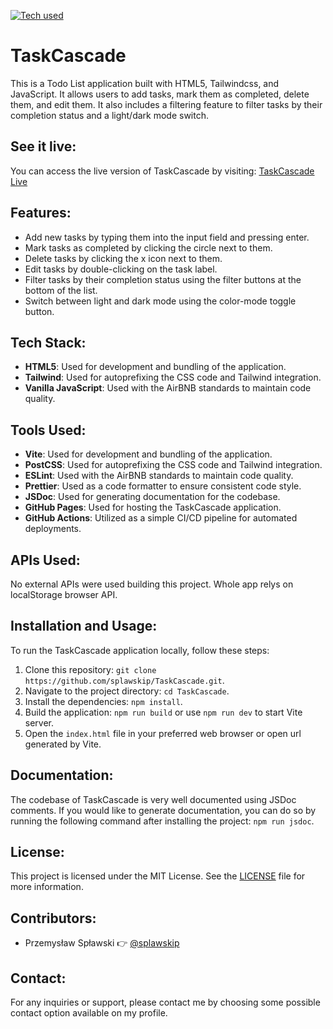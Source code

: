[![Tech used](https://skillicons.dev/icons?i=git,github,vscode,vite,html,css,tailwind,js&theme=dark)](https://skillicons.dev)
# TaskCascade

This is a Todo List application built with HTML5, Tailwindcss, and JavaScript. It allows users to add tasks, mark them as completed, delete them, and edit them. It also includes a filtering feature to filter tasks by their completion status and a light/dark mode switch.

## See it live:

You can access the live version of TaskCascade by visiting: [TaskCascade Live](https://splawskip.github.io/TaskCascade)

## Features:

- Add new tasks by typing them into the input field and pressing enter.
- Mark tasks as completed by clicking the circle next to them.
- Delete tasks by clicking the x icon next to them.
- Edit tasks by double-clicking on the task label.
- Filter tasks by their completion status using the filter buttons at the bottom of the list.
- Switch between light and dark mode using the color-mode toggle button.

## Tech Stack:

- **HTML5**: Used for development and bundling of the application.
- **Tailwind**: Used for autoprefixing the CSS code and Tailwind integration.
- **Vanilla JavaScript**: Used with the AirBNB standards to maintain code quality.

## Tools Used:

- **Vite**: Used for development and bundling of the application.
- **PostCSS**: Used for autoprefixing the CSS code and Tailwind integration.
- **ESLint**: Used with the AirBNB standards to maintain code quality.
- **Prettier**: Used as a code formatter to ensure consistent code style.
- **JSDoc**: Used for generating documentation for the codebase.
- **GitHub Pages**: Used for hosting the TaskCascade application.
- **GitHub Actions**: Utilized as a simple CI/CD pipeline for automated deployments.

## APIs Used:

No external APIs were used building this project. Whole app relys on localStorage browser API.

## Installation and Usage:

To run the TaskCascade application locally, follow these steps:

1. Clone this repository: `git clone https://github.com/splawskip/TaskCascade.git`.
2. Navigate to the project directory: `cd TaskCascade`.
3. Install the dependencies: `npm install`.
4. Build the application: `npm run build` or use `npm run dev` to start Vite server.
5. Open the `index.html` file in your preferred web browser or open url generated by Vite.

## Documentation:

The codebase of TaskCascade is very well documented using JSDoc comments. If you would like to generate documentation, you can do so by running the following command after installing the project: `npm run jsdoc`.

## License:

This project is licensed under the MIT License. See the [LICENSE](https://github.com/splawskip/TaskCascade/blob/main/LICENSE) file for more information.

## Contributors:

- Przemysław Spławski 👉 [@splawskip](https://github.com/splawskip)

## Contact:

For any inquiries or support, please contact me by choosing some possible contact option available on my profile.
